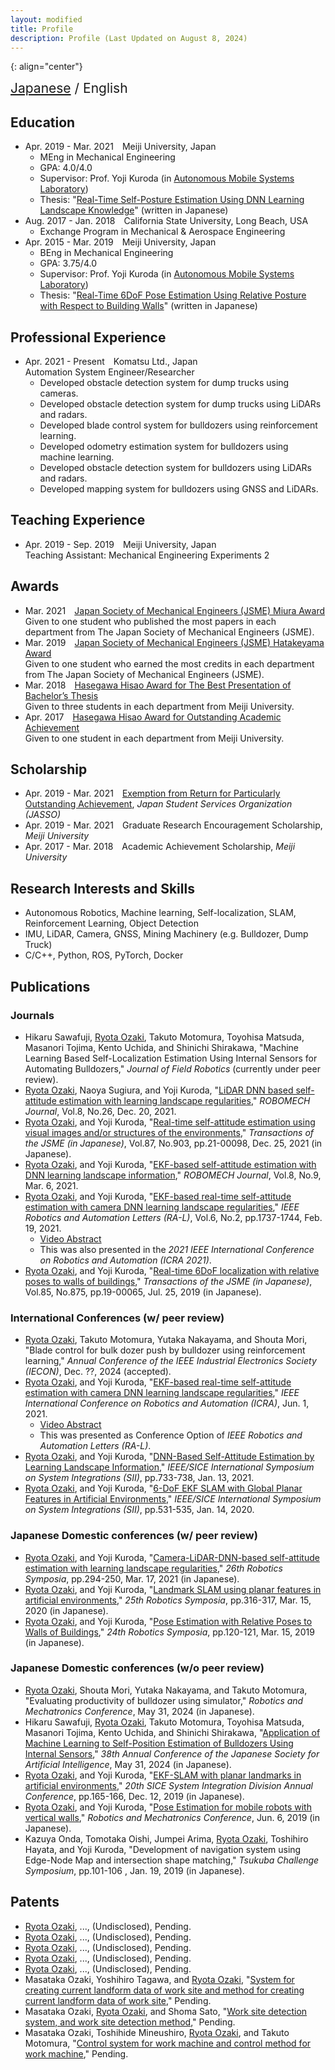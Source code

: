 ```yaml
---
layout: modified
title: Profile
description: Profile (Last Updated on August 8, 2024)
---
```


{: align="center"}
<div style="font-size: 1.5em">
<a href="https://ozakiryota.github.io/about_me/">Japanese</a> / English
</div>

## Education
- Apr. 2019 - Mar. 2021&emsp;Meiji University, Japan
  - MEng in Mechanical Engineering
  - GPA: 4.0/4.0
  - Supervisor: Prof. Yoji Kuroda (in [Autonomous Mobile Systems Laboratory](https://amslab.tech/))
  - Thesis: "[Real-Time Self-Posture Estimation Using DNN Learning Landscape Knowledge](https://ozakiryota.github.io/about_me/papers/master_thesis.pdf)" (written in Japanese)
- Aug. 2017 - Jan. 2018&emsp;California State University, Long Beach, USA
  - Exchange Program in Mechanical & Aerospace Engineering
- Apr. 2015 - Mar. 2019&emsp;Meiji University, Japan  
  - BEng in Mechanical Engineering
  - GPA: 3.75/4.0
  - Supervisor: Prof. Yoji Kuroda (in [Autonomous Mobile Systems Laboratory](https://amslab.tech/))
  - Thesis: "[Real-Time 6DoF Pose Estimation Using Relative Posture with Respect to Building Walls](https://ozakiryota.github.io/about_me/papers/bachelor_thesis.pdf)" (written in Japanese)

## Professional Experience
- Apr. 2021 - Present&emsp;Komatsu Ltd., Japan  
  Automation System Engineer/Researcher 
  - Developed obstacle detection system for dump trucks using cameras.
  - Developed obstacle detection system for dump trucks using LiDARs and radars.
  - Developed blade control system for bulldozers using reinforcement learning.
  - Developed odometry estimation system for bulldozers using machine learning.
  - Developed obstacle detection system for bulldozers using LiDARs and radars.
  - Developed mapping system for bulldozers using GNSS and LiDARs.

## Teaching Experience
- Apr. 2019 - Sep. 2019&emsp;Meiji University, Japan  
  Teaching Assistant: Mechanical Engineering Experiments 2

## Awards
- Mar. 2021&emsp;[Japan Society of Mechanical Engineers (JSME) Miura Award](https://www.jsme.or.jp/event_project/award/miura-award/)  
Given to one student who published the most papers in each department from The Japan Society of Mechanical Engineers (JSME).
- Mar. 2019&emsp;[Japan Society of Mechanical Engineers (JSME) Hatakeyama Award](https://www.jsme.or.jp/archive/award/shou4-18.pdf)  
Given to one student who earned the most credits in each department from The Japan Society of Mechanical Engineers (JSME).
- Mar. 2018&emsp;[Hasegawa Hisao Award for The Best Presentation of Bachelor’s Thesis](http://www.isc.meiji.ac.jp/~mech/HasegawaHisaoAward/index.html)  
Given to three students in each department from Meiji University.
- Apr. 2017&emsp;[Hasegawa Hisao Award for Outstanding Academic Achievement](http://www.isc.meiji.ac.jp/~mech/HasegawaHisaoAward/index.html)  
Given to one student in each department from Meiji University.

## Scholarship
- Apr. 2019 - Mar. 2021&emsp;[Exemption from Return for Particularly Outstanding Achievement](https://www.jasso.go.jp/shogakukin/saiyochu/gyosekimenjo/index.html), *Japan Student Services Organization (JASSO)*
- Apr. 2019 - Mar. 2021&emsp;Graduate Research Encouragement Scholarship, *Meiji University*
- Apr. 2017 - Mar. 2018&emsp;Academic Achievement Scholarship, *Meiji University*

## Research Interests and Skills
* Autonomous Robotics, Machine learning, Self-localization, SLAM, Reinforcement Learning, Object Detection
* IMU, LiDAR, Camera, GNSS, Mining Machinery (e.g. Bulldozer, Dump Truck)
* C/C++, Python, ROS, PyTorch, Docker

## Publications
### Journals
- Hikaru Sawafuji, <u>Ryota Ozaki</u>, Takuto Motomura, Toyohisa Matsuda, Masanori Tojima, Kento Uchida, and Shinichi Shirakawa, "Machine Learning Based Self-Localization Estimation Using Internal Sensors for Automating Bulldozers," *Journal of Field Robotics* (currently under peer review).
- <u>Ryota Ozaki</u>, Naoya Sugiura, and Yoji Kuroda, "[LiDAR DNN based self-attitude estimation with learning landscape regularities](https://robomechjournal.springeropen.com/articles/10.1186/s40648-021-00213-5)," *ROBOMECH Journal*, Vol.8, No.26, Dec. 20, 2021.
- <u>Ryota Ozaki</u>, and Yoji Kuroda, "[Real-time self-attitude estimation using visual images and/or structures of the environments](https://www.jstage.jst.go.jp/article/transjsme/87/903/87_21-00098/_article/-char/en)," *Transactions of the JSME (in Japanese)*, Vol.87, No.903, pp.21-00098, Dec. 25, 2021 (in Japanese).
- <u>Ryota Ozaki</u>, and Yoji Kuroda, "[EKF-based self-attitude estimation with DNN learning landscape information](https://doi.org/10.1186/s40648-021-00196-3)," *ROBOMECH Journal*, Vol.8, No.9, Mar. 6, 2021.
- <u>Ryota Ozaki</u>, and Yoji Kuroda, "[EKF-based real-time self-attitude estimation with camera DNN learning landscape regularities](https://ieeexplore.ieee.org/document/9359333)," *IEEE Robotics and Automation Letters (RA-L)*, Vol.6, No.2, pp.1737-1744, Feb. 19, 2021.
  - [Video Abstract](https://photos.app.goo.gl/Sykqoau5MabDpg1i6)
  - This was also presented in the *2021 IEEE International Conference on Robotics and Automation (ICRA 2021)*.
- <u>Ryota Ozaki</u>, and Yoji Kuroda, "[Real-time 6DoF localization with relative poses to walls of buildings](https://www.jstage.jst.go.jp/article/transjsme/85/875/85_19-00065/_article/-char/en)," *Transactions of the JSME (in Japanese)*, Vol.85, No.875, pp.19-00065, Jul. 25, 2019 (in Japanese).

### International Conferences (w/ peer review)
- <u>Ryota Ozaki</u>, Takuto Motomura, Yutaka Nakayama, and Shouta Mori, "Blade control for bulk dozer push by bulldozer using reinforcement learning," *Annual Conference of the IEEE Industrial Electronics Society (IECON)*, Dec. ??, 2024 (accepted).
- <u>Ryota Ozaki</u>, and Yoji Kuroda, "[EKF-based real-time self-attitude estimation with camera DNN learning landscape regularities](https://ieeexplore.ieee.org/document/9359333)," *IEEE International Conference on Robotics and Automation (ICRA)*, Jun. 1, 2021.
  - [Video Abstract](https://photos.app.goo.gl/Sykqoau5MabDpg1i6)
  - This was presented as Conference Option of *IEEE Robotics and Automation Letters (RA-L)*.
- <u>Ryota Ozaki</u>, and Yoji Kuroda, "[DNN-Based Self-Attitude Estimation by Learning Landscape Information](https://ieeexplore.ieee.org/document/9382642)," *IEEE/SICE International Symposium on System Integrations (SII)*, pp.733-738, Jan. 13, 2021.
- <u>Ryota Ozaki</u>, and Yoji Kuroda, "[6-DoF EKF SLAM with Global Planar Features in Artificial Environments](https://ieeexplore.ieee.org/document/9026222)," *IEEE/SICE International Symposium on System Integrations (SII)*, pp.531-535, Jan. 14, 2020.

### Japanese Domestic conferences (w/ peer review)
- <u>Ryota Ozaki</u>, and Yoji Kuroda, "[Camera-LiDAR-DNN-based self-attitude estimation with learning landscape regularities](http://www.robotics-symposia.org/26th/26th_files/Programme_26RS.pdf#page=9)," *26th Robotics Symposia*, pp.294-250, Mar. 17, 2021 (in Japanese).
- <u>Ryota Ozaki</u>, and Yoji Kuroda, "[Landmark SLAM using planar features in artificial environments](http://www.robotics-symposia.org/25th/25th_files/rs25-program_ver2.pdf#page=6)," *25th Robotics Symposia*, pp.316-317, Mar. 15, 2020 (in Japanese).
- <u>Ryota Ozaki</u>, and Yoji Kuroda, "[Pose Estimation with Relative Poses to Walls of Buildings](http://www.robotics-symposia.org/24th/24th_files/rs24-program_f.pdf#page=13)," *24th Robotics Symposia*, pp.120-121, Mar. 15, 2019 (in Japanese).

### Japanese Domestic conferences (w/o peer review)
- <u>Ryota Ozaki</u>, Shouta Mori, Yutaka Nakayama, and Takuto Motomura, "Evaluating productivity of bulldozer using simulator," *Robotics and Mechatronics Conference*, May 31, 2024 (in Japanese).
- Hikaru Sawafuji, <u>Ryota Ozaki</u>, Takuto Motomura, Toyohisa Matsuda, Masanori Tojima, Kento Uchida, and Shinichi Shirakawa, "[Application of Machine Learning to Self-Position Estimation of Bulldozers Using Internal Sensors](https://www.jstage.jst.go.jp/article/pjsai/JSAI2024/0/JSAI2024_4K3GS1003/_article/-char/en)," *38th Annual Conference of the Japanese Society for Artificial Intelligence*, May 31, 2024 (in Japanese).
- <u>Ryota Ozaki</u>, and Yoji Kuroda, "[EKF-SLAM with planar landmarks in artificial environments](https://www.sice-si.org/conf/si2019/%E3%83%97%E3%83%AD%E3%82%B0%E3%83%A9%E3%83%A0%E8%A9%B3%E7%B4%B0_%E8%A8%82%E6%AD%A3%E7%89%88(20191213).pdf#page=18)," *20th SICE System Integration Division Annual Conference*, pp.165-166, Dec. 12, 2019 (in Japanese).
- <u>Ryota Ozaki</u>, and Yoji Kuroda, "[Pose Estimation for mobile robots with vertical walls](https://www.jstage.jst.go.jp/article/jsmermd/2019/0/2019_1P2-S04/_article/-char/en)," *Robotics and Mechatronics Conference*, Jun. 6, 2019 (in Japanese).
- Kazuya Onda, Tomotaka Oishi, Jumpei Arima, <u>Ryota Ozaki</u>, Toshihiro Hayata, and Yoji Kuroda, "Development of navigation system using Edge-Node Map and intersection shape matching," *Tsukuba Challenge Symposium*, pp.101-106 , Jan. 19, 2019 (in Japanese).

## Patents
- <u>Ryota Ozaki</u>, ..., (Undisclosed), Pending.
- <u>Ryota Ozaki</u>, ..., (Undisclosed), Pending.
- <u>Ryota Ozaki</u>, ..., (Undisclosed), Pending.
- <u>Ryota Ozaki</u>, ..., (Undisclosed), Pending.
- <u>Ryota Ozaki</u>, ..., (Undisclosed), Pending.
- Masataka Ozaki, Yoshihiro Tagawa, and <u>Ryota Ozaki</u>, "[System for creating current landform data of work site and method for creating current landform data of work site](https://patents.google.com/patent/WO2024101391A1/en)," Pending.
- Masataka Ozaki, <u>Ryota Ozaki</u>, and Shoma Sato, "[Work site detection system, and work site detection method](https://patents.google.com/patent/WO2024070558A1/en)," Pending.
- Masataka Ozaki, Toshihide Mineushiro, <u>Ryota Ozaki</u>, and Takuto Motomura, "[Control system for work machine and control method for work machine](https://patents.google.com/patent/WO2024070520A1/en)," Pending.
